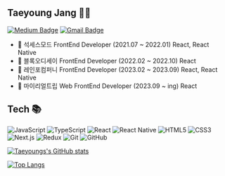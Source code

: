 <!--
**taeyoungs/taeyoungs** is a ✨ _special_ ✨ repository because its `README.md` (this file) appears on your GitHub profile.

Here are some ideas to get you started:

- 🔭 I’m currently working on ...
- 🌱 I’m currently learning ...
- 👯 I’m looking to collaborate on ...
- 🤔 I’m looking for help with ...
- 💬 Ask me about ...
- 📫 How to reach me: ...
- 😄 Pronouns: ...
- ⚡ Fun fact: ...
-->

## Taeyoung Jang 👋🏼

[![Medium Badge](https://img.shields.io/badge/-@youngslog-03a57a?style=flat-square&labelColor=000000&logo=Medium&link=https://medium.com/@youngslog)](https://medium.com/@youngslog)
[![Gmail Badge](https://img.shields.io/badge/-xoxodudwkd@gmail.com-c14438?style=flat-square&logo=Gmail&logoColor=white&link=mailto:xoxodudwkd@gmail.com)](mailto:xoxodudwkd@gmail.com)

- 🏢 석세스모드 FrontEnd Developer (2021.07 ~ 2022.01) React, React Native
- 🏢 블록오디세이 FrontEnd Developer (2022.02 ~ 2022.10) React
- 🏢 레인포컴퍼니 FrontEnd Developer (2023.02 ~ 2023.09) React, React Native
- 🏢 마이리얼트립 Web FrontEnd Developer (2023.09 ~ ing) React

## Tech 📚

![JavaScript](https://img.shields.io/badge/-JavaScript-black?style=flat-square&logo=javascript)
![TypeScript](https://img.shields.io/badge/-TypeScript-black?style=flat-square&logo=typescript)
![React](https://img.shields.io/badge/-React-black?style=flat-square&logo=react)
![React Native](https://img.shields.io/badge/-React%20Native-black?style=flat-square&logo=react)
![HTML5](https://img.shields.io/badge/-HTML5-E34F26?style=flat-square&logo=html5&logoColor=white)
![CSS3](https://img.shields.io/badge/-CSS3-1572B6?style=flat-square&logo=css3)  
![Next.js](https://img.shields.io/badge/-Next.js-black?style=flat-square&logo=Next.js)
![Redux](https://img.shields.io/badge/-Redux-black?style=flat-square&logo=Redux&logoColor=764ABC)
![Git](https://img.shields.io/badge/-Git-black?style=flat-square&logo=git)
![GitHub](https://img.shields.io/badge/-GitHub-181717?style=flat-square&logo=github)

[![Taeyoungs's GitHub stats](https://github-readme-stats.vercel.app/api?username=taeyoungs&show_icons=true)](https://github.com/anuraghazra/github-readme-stats)

[![Top Langs](https://github-readme-stats.vercel.app/api/top-langs/?username=taeyoungs&layout=compact)](https://github.com/anuraghazra/github-readme-stats)
